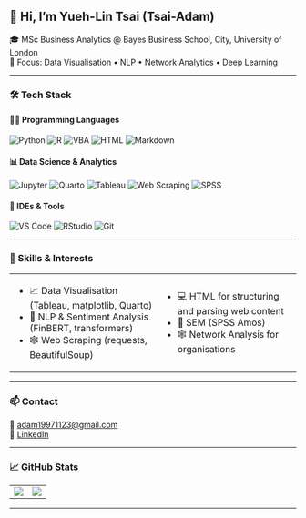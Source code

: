 ## 👋 Hi, I’m Yueh-Lin Tsai (Tsai-Adam)
🎓 MSc Business Analytics @ Bayes Business School, City, University of London  
🧠 Focus: Data Visualisation • NLP • Network Analytics • Deep Learning

---

### 🛠 Tech Stack

#### 👨‍💻 Programming Languages
![Python](https://img.shields.io/badge/Python-3776AB?style=for-the-badge&logo=python&logoColor=white)
![R](https://img.shields.io/badge/R-276DC3?style=for-the-badge&logo=r&logoColor=white)
![VBA](https://img.shields.io/badge/VBA-217346?style=for-the-badge&logo=microsoft-excel&logoColor=white)
![HTML](https://img.shields.io/badge/HTML5-E34F26?style=for-the-badge&logo=html5&logoColor=white)
![Markdown](https://img.shields.io/badge/Markdown-000000?style=for-the-badge&logo=markdown&logoColor=white)

#### 📊 Data Science & Analytics
![Jupyter](https://img.shields.io/badge/Jupyter-F37626?style=for-the-badge&logo=jupyter&logoColor=white)
![Quarto](https://img.shields.io/badge/Quarto-562457?style=for-the-badge&logo=quarto&logoColor=white)
![Tableau](https://img.shields.io/badge/Tableau-E97627?style=for-the-badge&logo=tableau&logoColor=white)
![Web Scraping](https://img.shields.io/badge/Web%20Scraping-4B8BBE?style=for-the-badge&logo=python&logoColor=white)
![SPSS](https://img.shields.io/badge/SPSS-003B73?style=for-the-badge&logo=ibm&logoColor=white)

#### 🧰 IDEs & Tools
![VS Code](https://img.shields.io/badge/VSCode-007ACC?style=for-the-badge&logo=visual-studio-code&logoColor=white)
![RStudio](https://img.shields.io/badge/RStudio-75AADB?style=for-the-badge&logo=rstudio&logoColor=white)
![Git](https://img.shields.io/badge/Git-F05032?style=for-the-badge&logo=git&logoColor=white)

---

### 🧠 Skills & Interests

<table>
<tr>
<td>

- 📈 Data Visualisation (Tableau, matplotlib, Quarto)  
- 🤖 NLP & Sentiment Analysis (FinBERT, transformers)  
- 🕸 Web Scraping (requests, BeautifulSoup)

</td>
<td>

- 💻 HTML for structuring and parsing web content  
- 🧪 SEM (SPSS Amos)  
- 🕸 Network Analysis for organisations

</td>
</tr>
</table>

---

### 📫 Contact

📧 [adam19971123@gmail.com](mailto:adam19971123@gmail.com)  
🔗 [LinkedIn](https://www.linkedin.com/in/yuehlin-tsai)

---

### 📈 GitHub Stats
<!--
![Tsai-Adam's GitHub Stats](https://github-readme-stats.vercel.app/api?username=Tsai-Adam&show_icons=true&theme=default)
![Top Langs](https://github-readme-stats.vercel.app/api/top-langs/?username=Tsai-Adam&layout=compact)
-->

<table>
  <tr>
    <td>
      <img src="https://github-readme-stats.vercel.app/api?username=Tsai-Adam&show_icons=true&theme=default" />
    </td>
    <td>
      <img src="https://github-readme-stats.vercel.app/api/top-langs/?username=Tsai-Adam&layout=compact" />
    </td>
  </tr>
</table>



---






<!--
**Tsai-Adam/Tsai-Adam** is a ✨ _special_ ✨ repository because its `README.md` (this file) appears on your GitHub profile.

Here are some ideas to get you started:

- 🔭 I’m currently working on ...
- 🌱 I’m currently learning ...
- 👯 I’m looking to collaborate on ...
- 🤔 I’m looking for help with ...
- 💬 Ask me about ...
- 📫 How to reach me: ...
- 😄 Pronouns: ...
- ⚡ Fun fact: ...
-->
